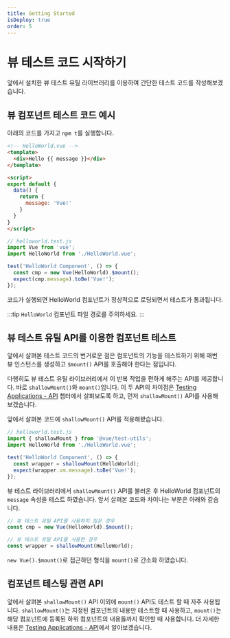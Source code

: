 ```yaml
---
title: Getting Started
isDeploy: true
order: 5
---
```


# 뷰 테스트 코드 시작하기

앞에서 설치한 뷰 테스트 유틸 라이브러리를 이용하여 간단한 테스트 코드를 작성해보겠습니다.

## 뷰 컴포넌트 테스트 코드 예시

아래의 코드를 가지고 `npm t`를 실행합니다.

```html
<!-- HelloWorld.vue -->
<template>
  <div>Hello {{ message }}</div>
</template>

<script>
export default {
  data() {
    return {
      message: 'Vue!'
    }
  }
}
</script>
```

```js
// helloworld.test.js
import Vue from 'vue';
import HelloWorld from './HelloWorld.vue';

test('HelloWorld Component', () => {
  const cmp = new Vue(HelloWorld).$mount();
  expect(cmp.message).toBe('Vue!');
});
```

코드가 실행되면 HelloWorld 컴포넌트가 정상적으로 로딩되면서 테스트가 통과됩니다.

:::tip
`HelloWorld` 컴포넌트 파일 경로를 주의하세요.
:::

## 뷰 테스트 유틸 API를 이용한 컴포넌트 테스트

앞에서 살펴본 테스트 코드의 번거로운 점은 컴포넌트의 기능을 테스트하기 위해
매번 뷰 인스턴스를 생성하고 `$mount()` API를 호출해야 한다는 점입니다.

다행히도 뷰 테스트 유틸 라이브러리에서 이 반복 작업을 편하게 해주는 API를 제공합니다.
바로 `shallowMount()`와 `mount()`입니다. 이 두 API의 차이점은 [Testing Applications - API](/testing/api.html) 챕터에서 살펴보도록 하고, 먼저 `shallowMount()` API를 사용해보겠습니다.

앞에서 살펴본 코드에 `shallowMount()` API를 적용해봤습니다.

```js {2,6}
// helloworld.test.js
import { shallowMount } from '@vue/test-utils';
import HelloWorld from './HelloWorld.vue';

test('HelloWorld Component', () => {
  const wrapper = shallowMount(HelloWorld);
  expect(wrapper.vm.message).toBe('Vue!');
});
```

뷰 테스트 라이브러리에서 `shallowMount()` API를 불러온 후 HelloWorld 컴포넌트의 `message` 속성을 테스트 하였습니다. 앞서 살펴본 코드와 차이나는 부분은 아래와 같습니다.

```js
// 뷰 테스트 유틸 API를 사용하지 않은 경우
const cmp = new Vue(HelloWorld).$mount();
```

```js
// 뷰 테스트 유틸 API를 사용한 경우
const wrapper = shallowMount(HelloWorld);
```

`new Vue().$mount()`로 접근하던 형식을 `mount()`로 간소화 하였습니다.

## 컴포넌트 테스팅 관련 API

앞에서 살펴본 `shallowMount()` API 이외에 `mount()` API도 테스트 할 때 자주 사용됩니다.
`shallowMount()`는 지정된 컴포넌트의 내용만 테스트할 때 사용하고, 
`mount()`는 해당 컴포넌트에 등록된 하위 컴포넌트의 내용들까지 확인할 때 사용합니다.
더 자세한 내용은 [Testing Applications - API](/testing/api.html)에서 알아보겠습니다.
